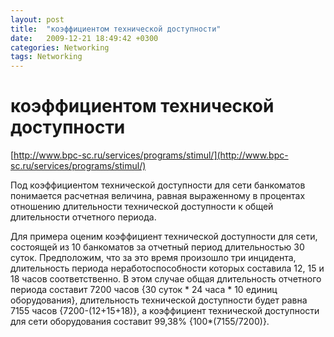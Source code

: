 ```yaml
---
layout: post
title:  "коэффициентом технической доступности"
date:   2009-12-21 18:49:42 +0300
categories: Networking
tags: Networking
---
```


# коэффициентом технической доступности
[http://www.bpc-sc.ru/services/programs/stimul/](http://www.bpc-sc.ru/services/programs/stimul/)

Под коэффициентом технической доступности для сети банкоматов понимается расчетная величина, равная выраженному в процентах отношению длительности технической доступности к общей длительности отчетного периода.

Для примера оценим коэффициент технической доступности для сети, состоящей из 10 банкоматов за отчетный период длительностью 30 суток. Предположим, что за это время произошло три инцидента, длительность периода неработоспособности которых составила 12, 15 и 18 часов соответственно. В этом случае общая длительность отчетного периода составит 7200 часов {30 суток * 24 часа * 10 единиц оборудования}, длительность технической доступности будет равна 7155 часов {7200-(12+15+18)}, а коэффициент технической доступности для сети оборудования составит 99,38% {100*(7155/7200)}.